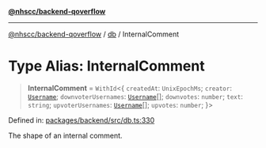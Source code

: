 [**@nhscc/backend-qoverflow**](../../README.md)

***

[@nhscc/backend-qoverflow](../../README.md) / [db](../README.md) / InternalComment

# Type Alias: InternalComment

> **InternalComment** = `WithId`\<\{ `createdAt`: `UnixEpochMs`; `creator`: [`Username`](Username.md); `downvoterUsernames`: [`Username`](Username.md)[]; `downvotes`: `number`; `text`: `string`; `upvoterUsernames`: [`Username`](Username.md)[]; `upvotes`: `number`; \}\>

Defined in: [packages/backend/src/db.ts:330](https://github.com/nhscc/qoverflow.api.hscc.bdpa.org/blob/427e25011f0e71265852f81f85026e1290417c2b/packages/backend/src/db.ts#L330)

The shape of an internal comment.

